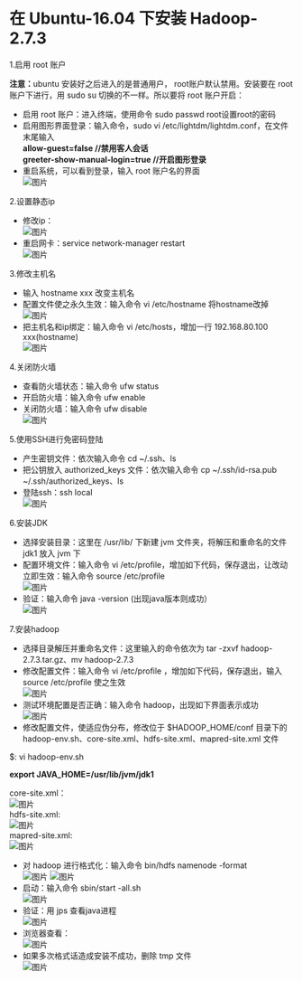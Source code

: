 ﻿# 在 Ubuntu-16.04 下安装 Hadoop-2.7.3

  1.启用 root 账户
  
  <b>注意：</b>ubuntu 安装好之后进入的是普通用户， root账户默认禁用。安装要在 root 账户下进行，用 sudo su 切换的不一样。所以要将 root 账户开启：                                                                                                       
  * 启用 root 账户：进入终端，使用命令 sudo passwd root设置root的密码                                                              
  * 启用图形界面登录：输入命令，sudo vi /etc/lightdm/lightdm.conf，在文件末尾输入                                             
  <b>allow-guest=false //禁用客人会话                                
  greeter-show-manual-login=true //开启图形登录</b>                                                 
  * 重启系统，可以看到登录，输入 root 账户名的界面                                                               
  ![图片](https://github.com/Hiooary/hadoop_3.io/blob/master/images/one.PNG)

2.设置静态ip                                                                                                 
  * 修改ip：                                                                                                         
  ![图片](https://github.com/Hiooary/hadoop_3.io/blob/master/images/two.PNG)
  * 重启网卡：service network-manager restart                          
  ![图片](https://github.com/Hiooary/hadoop_3.io/blob/master/images/three.PNG)                                            

3.修改主机名                                                                                                                  
  * 输入 hostname xxx 改变主机名                                             
  * 配置文件使之永久生效：输入命令 vi /etc/hostname  将hostname改掉                                              
  ![图片](https://github.com/Hiooary/hadoop_3.io/blob/master/images/hostname.PNG)
  * 把主机名和ip绑定：输入命令 vi /etc/hosts，增加一行 192.168.80.100 xxx(hostname)                                            
  ![图片](https://github.com/Hiooary/hadoop_3.io/blob/master/images/hosts.PNG)
  
4.关闭防火墙                                                                                        
  * 查看防火墙状态：输入命令 ufw status                                            
  * 开启防火墙：输入命令 ufw enable                                            
  * 关闭防火墙：输入命令 ufw disable                                            
  ![图片](https://github.com/Hiooary/hadoop_3.io/blob/master/images/ufw.PNG)                                            

5.使用SSH进行免密码登陆                                                                                        
  * 产生密钥文件：依次输入命令 cd ~/.ssh、ls                                                  
  * 把公钥放入 authorized_keys 文件：依次输入命令 cp ~/.ssh/id-rsa.pub ~/.ssh/authorized_keys、ls                                                                                                                
  * 登陆ssh：ssh local                                                                                          
  ![图片](https://github.com/Hiooary/hadoop_3.io/blob/master/images/ssh.PNG)

6.安装JDK                                                                           
  * 选择安装目录：这里在 /usr/lib/ 下新建 jvm 文件夹，将解压和重命名的文件 jdk1 放入 jvm 下                              
  * 配置环境文件：输入命令 vi /etc/profile，增加如下代码，保存退出，让改动立即生效：输入命令 source /etc/profile      
  ![图片](https://github.com/Hiooary/hadoop_3.io/blob/master/images/java.PNG)                              
  * 验证：输入命令 java -version (出现java版本则成功）                                                            
  ![图片](https://github.com/Hiooary/hadoop_3.io/blob/master/images/javav.PNG)                              

7.安装hadoop                                                                                                         
   * 选择目录解压并重命名文件：这里输入的命令依次为 tar -zxvf hadoop-2.7.3.tar.gz、mv hadoop-2.7.3                                                                                                                  
   * 修改配置文件：输入命令 vi /etc/profile ，增加如下代码，保存退出，输入 source /etc/profile 使之生效               
   ![图片](https://github.com/Hiooary/hadoop_3.io/blob/master/images/hadoop.PNG)                              
   * 测试环境配置是否正确：输入命令 hadoop，出现如下界面表示成功                                             
   ![图片](https://github.com/Hiooary/hadoop_3.io/blob/master/images/hadp.PNG)                                             
   * 修改配置文件，使适应伪分布，修改位于 $HADOOP_HOME/conf 目录下的 hadoop-env.sh、core-site.xml、hdfs-site.xml、mapred-site.xml 文件
                                                                           
   $: vi hadoop-env.sh                                                            

   <b>export JAVA_HOME=/usr/lib/jvm/jdk1</b>                                                               
                     
   core-site.xml：                                                            
   ![图片](https://github.com/Hiooary/hadoop_3.io/blob/master/images/core.PNG)                              
   hdfs-site.xml:                                                                                          
   ![图片](https://github.com/Hiooary/hadoop_3.io/blob/master/images/hf.PNG)                                              
   mapred-site.xml:                                                                                                 
   ![图片](https://github.com/Hiooary/hadoop_3.io/blob/master/images/mapred.PNG)                                               
   * 对 hadoop 进行格式化：输入命令 bin/hdfs namenode -format                              
   ![图片](https://github.com/Hiooary/hadoop_3.io/blob/master/images/bin.PNG)
   ![图片](https://github.com/Hiooary/hadoop_3.io/blob/master/images/hdfs.PNG)
   * 启动：输入命令 sbin/start -all.sh                                                            
   ![图片](https://github.com/Hiooary/hadoop_3.io/blob/master/images/start.PNG)  
   * 验证：用 jps 查看java进程                                                            
   ![图片](https://github.com/Hiooary/hadoop_3.io/blob/master/images/yes.PNG)  
   * 浏览器查看：                                                            
   ![图片](https://github.com/Hiooary/hadoop_3.io/blob/master/images/namenode.PNG) 
   * 如果多次格式话造成安装不成功，删除 tmp 文件                                                                           
   ![图片](https://github.com/Hiooary/hadoop_3.io/blob/master/images/tmp.PNG)                                                 


